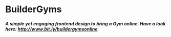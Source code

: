 # BuilderGyms
##### A simple yet engaging frontend design to bring a Gym online. Have a look here: http://www.bit.ly/buildergymsonline
